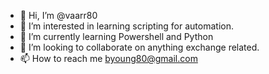 - 👋 Hi, I’m @vaarr80
- 👀 I’m interested in learning scripting for automation.
- 🌱 I’m currently learning Powershell and Python
- 💞️ I’m looking to collaborate on anything exchange related.
- 📫 How to reach me byoung80@gmail.com

<!---
vaarr80/vaarr80 is a ✨ special ✨ repository because its `README.md` (this file) appears on your GitHub profile.
You can click the Preview link to take a look at your changes.
--->
